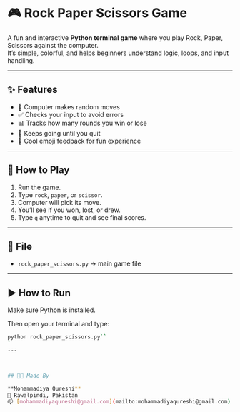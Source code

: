 # 🎮 Rock Paper Scissors Game

A fun and interactive **Python terminal game** where you play Rock, Paper, Scissors against the computer.  
It’s simple, colorful, and helps beginners understand logic, loops, and input handling.

---

## ✨ Features

- 🎲 Computer makes random moves
- ✅ Checks your input to avoid errors
- 📊 Tracks how many rounds you win or lose
- 🔁 Keeps going until you quit
- 🎉 Cool emoji feedback for fun experience

---

## 🚀 How to Play

1. Run the game.
2. Type `rock`, `paper`, or `scissor`.
3. Computer will pick its move.
4. You’ll see if you won, lost, or drew.
5. Type `q` anytime to quit and see final scores.

---

## 📁 File

- `rock_paper_scissors.py` → main game file

---

## ▶️ How to Run

Make sure Python is installed.

Then open your terminal and type:

```bash
python rock_paper_scissors.py``
`
---



## 👩‍💻 Made By

**Mohammadiya Qureshi**  
📍 Rawalpindi, Pakistan  
📫 [mohammadiyaqureshi@gmail.com](mailto:mohammadiyaqureshi@gmail.com)



